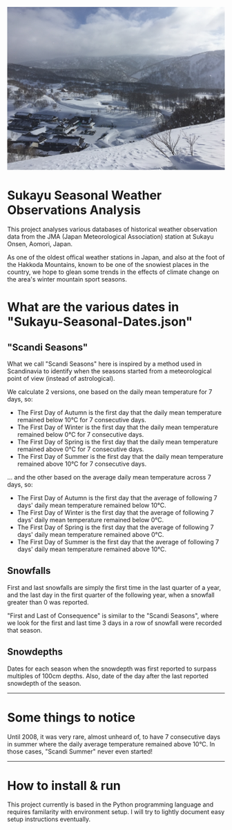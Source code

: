 ![Sukayu Onsen](./assets/Sukayu-Photo.jpeg)

# Sukayu Seasonal Weather Observations Analysis

This project analyses various databases of historical weather observation data from the JMA (Japan Meteorological Association) station at Sukayu Onsen, Aomori, Japan.

As one of the oldest offical weather stations in Japan, and also at the foot of the Hakkoda Mountains, known to be one of the snowiest places in the country, we hope to glean some trends in the effects of climate change on the area's winter mountain sport seasons.


# What are the various dates in "Sukayu-Seasonal-Dates.json"

## "Scandi Seasons"
What we call "Scandi Seasons" here is inspired by a method used in Scandinavia to identify when the seasons started from a meteorological point of view (instead of astrological).

We calculate 2 versions, one based on the daily mean temperature for 7 days, so:

- The First Day of Autumn is the first day that the daily mean temperature remained below 10°C for 7 consecutive days.
- The First Day of Winter is the first day that the daily mean temperature remained below  0°C for 7 consecutive days.
- The First Day of Spring is the first day that the daily mean temperature remained above  0°C for 7 consecutive days.
- The First Day of Summer is the first day that the daily mean temperature remained above 10°C for 7 consecutive days.

… and the other based on the average daily mean temperature across 7 days, so:

- The First Day of Autumn is the first day that the average of following 7 days' daily mean temperature remained below 10°C.
- The First Day of Winter is the first day that the average of following 7 days' daily mean temperature remained below  0°C.
- The First Day of Spring is the first day that the average of following 7 days' daily mean temperature remained above  0°C.
- The First Day of Summer is the first day that the average of following 7 days' daily mean temperature remained above 10°C.

## Snowfalls

First and last snowfalls are simply the first time in the last quarter of a year, and the last day in the first quarter of the following year, when a snowfall greater than 0 was reported.

"First and Last of Consequence" is similar to the "Scandi Seasons", where we look for the first and last time 3 days in a row of snowfall were recorded that season.


## Snowdepths

Dates for each season when the snowdepth was first reported to surpass multiples of 100cm depths.
Also, date of the day after the last reported snowdepth of the season. 


---

# Some things to notice

Until 2008, it was very rare, almost unheard of, to have 7 consecutive days in summer where the daily average temperature remained above 10°C. In those cases, "Scandi Summer" never even started!



---

# How to install & run

This project currently is based in the Python programming language and requires familarity with environment setup.
I will try to lightly document easy setup instructions eventually.